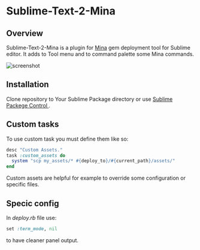 Sublime-Text-2-Mina
===================

Overview
--------

Sublime-Text-2-Mina is a plugin for [Mina](http://nadarei.co/mina/) gem deployment tool for Sublime editor. It adds to Tool menu and to command palette some Mina commands.

![screenshot](https://raw.github.com/musashimm/Sublime-Text-2-Mina/master/screenshot.png "screenshot")

Installation
------------

Clone repository to Your Sublime Package directory or use [Sublime Packege Control ](http://wbond.net/sublime_packages/package_control).

Custom tasks
------------

To use custom task you must define them like so:

```ruby
desc "Custom Assets."
task :custom_assets do
  system "scp my_assets/* #{deploy_to}/#{current_path}/assets/"
end
```

Custom assets are helpful for example to override some configuration or specific files.

Specic config
-------------

In _deploy.rb_ file use:

```ruby
set :term_mode, nil
```

to have cleaner panel output.
